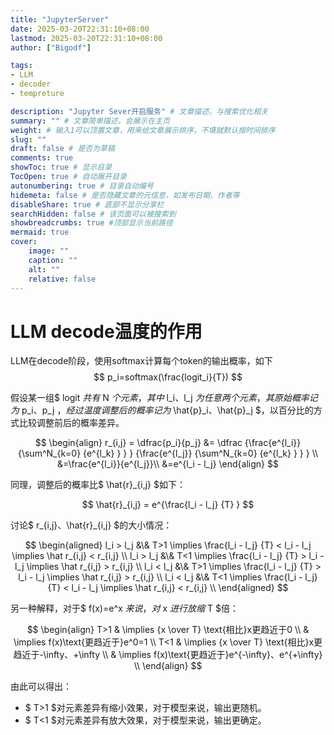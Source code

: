 ```yaml
---
title: "JupyterServer"
date: 2025-03-20T22:31:10+08:00
lastmod: 2025-03-20T22:31:10+08:00
author: ["Bigodf"]

tags:
- LLM
- decoder
- tempreture

description: "Jupyter Sever开启服务" # 文章描述，与搜索优化相关
summary: "" # 文章简单描述，会展示在主页
weight: # 输入1可以顶置文章，用来给文章展示排序，不填就默认按时间排序
slug: ""
draft: false # 是否为草稿
comments: true
showToc: true # 显示目录
TocOpen: true # 自动展开目录
autonumbering: true # 目录自动编号
hidemeta: false # 是否隐藏文章的元信息，如发布日期、作者等
disableShare: true # 底部不显示分享栏
searchHidden: false # 该页面可以被搜索到
showbreadcrumbs: true #顶部显示当前路径
mermaid: true
cover:
    image: ""
    caption: ""
    alt: ""
    relative: false
---
```



# LLM decode温度的作用
LLM在decode阶段，使用softmax计算每个token的输出概率，如下
$$ p_i=softmax(\frac{logit_i}{T}) $$

假设某一组$ logit $共有$ N $个元素，其中$ l_i、l_j $为任意两个元素，其原始概率记为$ p_i、p_j $，经过温度调整后的概率记为$ \hat{p}_i、\hat{p}_j $，以百分比的方式比较调整前后的概率差异。

$$ \begin{align}
r_{i,j} = \dfrac{p_i}{p_j} &= \dfrac
  {\frac{e^{l_i}} {\sum^N_{k=0} {e^{l_k} } } } 
  {\frac{e^{l_j}} {\sum^N_{k=0} {e^{l_k} } } } \\
&=\frac{e^{l_i}}{e^{l_j}}\\
&=e^{l_i - l_j}
\end{align}
 $$

同理，调整后的概率比$ \hat{r}_{i,j} $如下：

$$ \hat{r}_{i,j} = e^{\frac{l_i - l_j} {T} } $$

讨论$ r_{i,j}、\hat{r}_{i,j} $的大小情况：

$$ \begin{aligned}
l_i > l_j &\& T>1 \implies \frac{l_i - l_j} {T} < l_i - l_j \implies \hat r_{i,j} < r_{i,j} \\
l_i > l_j &\& T<1 \implies \frac{l_i - l_j} {T} > l_i - l_j \implies \hat r_{i,j} > r_{i,j} \\
l_i < l_j &\& T>1 \implies \frac{l_i - l_j} {T} > l_i - l_j \implies \hat r_{i,j} > r_{i,j} \\
l_i < l_j &\& T<1 \implies \frac{l_i - l_j} {T} < l_i - l_j \implies \hat r_{i,j} < r_{i,j} \\
\end{aligned} $$

另一种解释，对于$ f(x)=e^x $来说，对$ x $进行放缩$ T $倍：

$$ \begin{align}
T>1 & \implies {x \over T} \text{相比}x更趋近于0 \\
    & \implies f(x)\text{更趋近于}e^0=1 \\
T<1 & \implies {x \over T} \text{相比}x更趋近于-\infty、+\infty \\
    & \implies f(x)\text{更趋近于}e^{-\infty}、e^{+\infty} \\
\end{align} $$

由此可以得出：

+ $ T>1 $对元素差异有缩小效果，对于模型来说，输出更随机。
+ $ T<1 $对元素差异有放大效果，对于模型来说，输出更确定。



